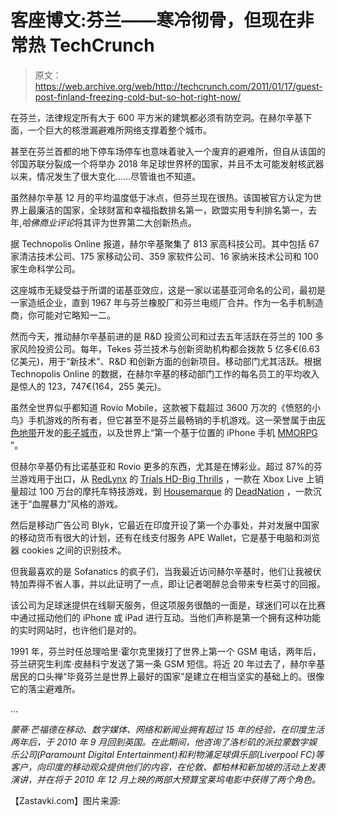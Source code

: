 # 客座博文:芬兰——寒冷彻骨，但现在非常热 TechCrunch

> 原文：<https://web.archive.org/web/http://techcrunch.com/2011/01/17/guest-post-finland-freezing-cold-but-so-hot-right-now/>

在芬兰，法律规定所有大于 600 平方米的建筑都必须有防空洞。在赫尔辛基下面，一个巨大的核泄漏避难所网络支撑着整个城市。

甚至在芬兰首都的地下停车场停车也意味着驶入一个废弃的避难所，但自从该国的邻国苏联分裂成一个将举办 2018 年足球世界杯的国家，并且不太可能发射核武器以来，情况发生了很大变化……尽管谁也不知道。

虽然赫尔辛基 12 月的平均温度低于冰点，但芬兰现在很热。该国被官方认定为世界上最廉洁的国家，全球财富和幸福指数排名第一，欧盟实用专利排名第一，去年,*哈佛商业评论*将其评为世界第二大创新热点。

据 Technopolis Online 报道，赫尔辛基聚集了 813 家高科技公司。其中包括 67 家清洁技术公司、175 家移动公司、359 家软件公司、16 家纳米技术公司和 100 家生命科学公司。

这座城市无疑受益于所谓的诺基亚效应，这是一家以诺基亚河命名的公司，最初是一家造纸企业，直到 1967 年与芬兰橡胶厂和芬兰电缆厂合并。作为一名手机制造商，你可能对它略知一二。

然而今天，推动赫尔辛基前进的是 R&D 投资公司和过去五年活跃在芬兰的 100 多家风险投资公司。每年，Tekes 芬兰技术与创新资助机构都会拨款 5 亿多€(6.63 亿美元)，用于“新技术”、R&D 和创新方面的创新项目。移动部门尤其活跃。根据 Technopolis Online 的数据，在赫尔辛基的移动部门工作的每名员工的平均收入是惊人的 123，747€(164，255 美元)。

虽然全世界似乎都知道 Rovio Mobile，这款被下载超过 3600 万次的《愤怒的小鸟》手机游戏的所有者，但它甚至不是芬兰最畅销的手机游戏。这一荣誉属于由[灰色地带](www.greyarealabs.com)开发的[影子城市](https://web.archive.org/web/20230202232142/http://www.greyarealabs.com/shadowcities/)，以及世界上“第一个基于位置的 iPhone 手机 [MMORPG](https://web.archive.org/web/20230202232142/http://en.wikipedia.org/wiki/Massively_multiplayer_online_role-playing_game) ”。

但赫尔辛基仍有比诺基亚和 Rovio 更多的东西，尤其是在博彩业。超过 87%的芬兰游戏用于出口，从 [RedLynx](https://web.archive.org/web/20230202232142/http://www.redlynx.com/) 的 [Trials HD-Big Thrills](https://web.archive.org/web/20230202232142/http://www.eurogamer.net/articles/2010-12-13-trials-hd-big-thrills-review) ，一款在 Xbox Live 上销量超过 100 万台的摩托车特技游戏，到 [Housemarque](https://web.archive.org/web/20230202232142/http://www.housemarque.com/) 的 [DeadNation](https://web.archive.org/web/20230202232142/http://en.wikipedia.org/wiki/Dead_Nation) ，一款沉迷于“血腥暴力”风格的游戏。

然后是移动广告公司 Blyk，它最近在印度开设了第一个办事处，并对发展中国家的移动货币有很大的计划，还有在线支付服务 APE Wallet，它是基于电脑和浏览器 cookies 之间的识别技术。

但我最喜欢的是 Sofanatics 的疯子们，当我最近访问赫尔辛基时，他们让我被伏特加弄得不省人事，并以此证明了一点，即让记者喝醉总会带来专栏英寸的回报。

该公司为足球迷提供在线聊天服务，但这项服务很酷的一面是，球迷们可以在比赛中通过摇动他们的 iPhone 或 iPad 进行互动。当他们声称是第一个拥有这种功能的实时网站时，也许他们是对的。

1991 年，芬兰时任总理哈里·霍尔克里拨打了世界上第一个 GSM 电话，两年后，芬兰研究生利库·皮赫科宁发送了第一条 GSM 短信。将近 20 年过去了，赫尔辛基居民的口头禅“毕竟芬兰是世界上最好的国家”是建立在相当坚实的基础上的。很像它的落尘避难所。

…

*蒙蒂·芒福德在移动、数字媒体、网络和新闻业拥有超过 15 年的经验，在印度生活两年后，于 2010 年 9 月回到英国。在此期间，他咨询了洛杉矶的派拉蒙数字娱乐公司(Paramount Digital Entertainment)和利物浦足球俱乐部(Liverpool FC)等客户，向印度的移动观众提供他们的内容，在伦敦、都柏林和新加坡的活动上发表演讲，并在将于 2010 年 12 月上映的两部大预算宝莱坞电影中获得了两个角色。*

【Zastavki.com】图片来源: